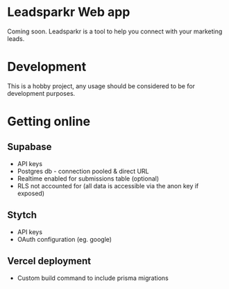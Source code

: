 # Leadsparkr Web app
Coming soon. Leadsparkr is a tool to help you connect with your marketing leads.


# Development
This is a hobby project, any usage should be considered to be for development purposes.

# Getting online
## Supabase
- API keys
- Postgres db - connection pooled & direct URL
- Realtime enabled for submissions table (optional)
- RLS not accounted for (all data is accessible via the anon key if exposed)


## Stytch 
- API keys
- OAuth configuration (eg. google)

## Vercel deployment
- Custom build command to include prisma migrations